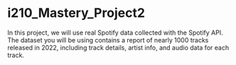# i210_Mastery_Project2
In this project, we will use real Spotify data collected with the Spotify API. The dataset you will be using contains a report of nearly 1000 tracks released in 2022, including track details, artist info, and audio data for each track.
